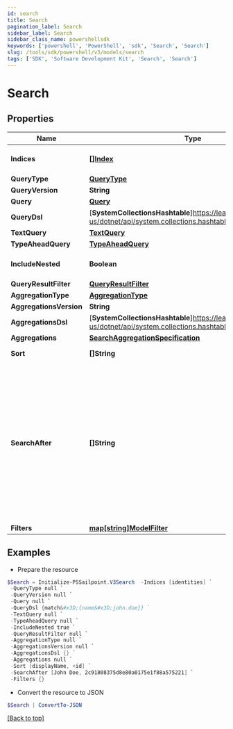 ```yaml
---
id: search
title: Search
pagination_label: Search
sidebar_label: Search
sidebar_class_name: powershellsdk
keywords: ['powershell', 'PowerShell', 'sdk', 'Search', 'Search'] 
slug: /tools/sdk/powershell/v3/models/search
tags: ['SDK', 'Software Development Kit', 'Search', 'Search']
---
```



# Search

## Properties

Name | Type | Description | Notes
------------ | ------------- | ------------- | -------------
**Indices** | [**[]Index**](Indices) | The names of the Elasticsearch indices in which to search. If none are provided, then all indices will be searched. | [optional] 
**QueryType** | [**QueryType**](query-type) |  | [optional] 
**QueryVersion** | **String** |  | [optional] 
**Query** | [**Query**](query) |  | [optional] 
**QueryDsl** | [**SystemCollectionsHashtable**]https://learn.microsoft.com/en-us/dotnet/api/system.collections.hashtable?view=net-9.0 | The search query using the Elasticsearch [Query DSL](https://www.elastic.co/guide/en/elasticsearch/reference/7.10/query-dsl.html) syntax. | [optional] 
**TextQuery** | [**TextQuery**](text-query) |  | [optional] 
**TypeAheadQuery** | [**TypeAheadQuery**](type-ahead-query) |  | [optional] 
**IncludeNested** | **Boolean** | Indicates whether nested objects from returned search results should be included. | [optional] [default to $true]
**QueryResultFilter** | [**QueryResultFilter**](query-result-filter) |  | [optional] 
**AggregationType** | [**AggregationType**](aggregation-type) |  | [optional] 
**AggregationsVersion** | **String** |  | [optional] 
**AggregationsDsl** | [**SystemCollectionsHashtable**]https://learn.microsoft.com/en-us/dotnet/api/system.collections.hashtable?view=net-9.0 | The aggregation search query using Elasticsearch [Aggregations](https://www.elastic.co/guide/en/elasticsearch/reference/5.2/search-aggregations.html) syntax. | [optional] 
**Aggregations** | [**SearchAggregationSpecification**](search-aggregation-specification) |  | [optional] 
**Sort** | **[]String** | The fields to be used to sort the search results. Use + or - to specify the sort direction. | [optional] 
**SearchAfter** | **[]String** | Used to begin the search window at the values specified. This parameter consists of the last values of the sorted fields in the current record set. This is used to expand the Elasticsearch limit of 10K records by shifting the 10K window to begin at this value. It is recommended that you always include the ID of the object in addition to any other fields on this parameter in order to ensure you don't get duplicate results while paging. For example, when searching for identities, if you are sorting by displayName you will also want to include ID, for example [""displayName"", ""id""].  If the last identity ID in the search result is 2c91808375d8e80a0175e1f88a575221 and the last displayName is ""John Doe"", then using that displayName and ID will start a new search after this identity. The searchAfter value will look like [""John Doe"",""2c91808375d8e80a0175e1f88a575221""] | [optional] 
**Filters** | [**map[string]ModelFilter**](model-filter) | The filters to be applied for each filtered field name. | [optional] 

## Examples

- Prepare the resource
```powershell
$Search = Initialize-PSSailpoint.V3Search  -Indices [identities] `
 -QueryType null `
 -QueryVersion null `
 -Query null `
 -QueryDsl {match&#x3D;{name&#x3D;john.doe}} `
 -TextQuery null `
 -TypeAheadQuery null `
 -IncludeNested true `
 -QueryResultFilter null `
 -AggregationType null `
 -AggregationsVersion null `
 -AggregationsDsl {} `
 -Aggregations null `
 -Sort [displayName, +id] `
 -SearchAfter [John Doe, 2c91808375d8e80a0175e1f88a575221] `
 -Filters {}
```

- Convert the resource to JSON
```powershell
$Search | ConvertTo-JSON
```


[[Back to top]](#) 

